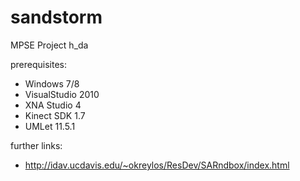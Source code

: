 sandstorm
=========

MPSE Project h_da


prerequisites:

- Windows 7/8
- VisualStudio 2010
- XNA Studio 4
- Kinect SDK 1.7
- UMLet 11.5.1



further links:

- http://idav.ucdavis.edu/~okreylos/ResDev/SARndbox/index.html